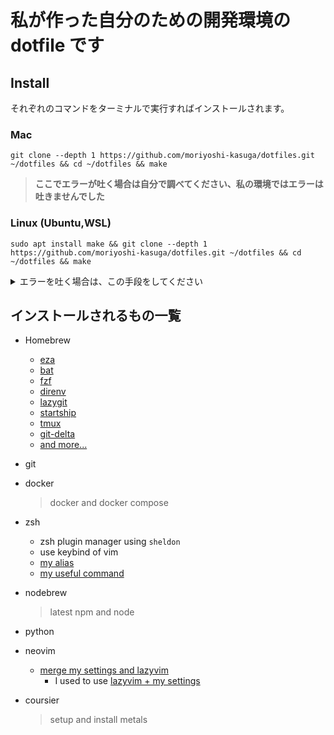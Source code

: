 # 私が作った自分のための開発環境の dotfile です

## Install

それぞれのコマンドをターミナルで実行すればインストールされます。

### Mac

```
git clone --depth 1 https://github.com/moriyoshi-kasuga/dotfiles.git ~/dotfiles && cd ~/dotfiles && make
```

> **ここでエラーが吐く場合は自分で調べてください、私の環境ではエラーは吐きませんでした**

### Linux (Ubuntu,WSL)

```
sudo apt install make && git clone --depth 1 https://github.com/moriyoshi-kasuga/dotfiles.git ~/dotfiles && cd ~/dotfiles && make
```

<details>
<summary>エラーを吐く場合は、この手段をしてください</summary>

> 1.  **Ubuntu** で
>     ```
>     sudo vim /etc/wsl.conf
>     ```
>     を 実行して 下記を追加して保存してください。
>     ```
>     [network]
>     generateResolvConf = false
>     ```
> 2.  **Windows PowerShell** で
>
>     ```
>     wsl --shutdown
>     ```
>
>     を 実行して **Ubuntu** を再起動してください。
>
> 3.  **Ubuntu** で
>     ```
>     sudo vim /etc/resolv.conf
>     ```
>     を 実行して 下記を追加して保存してください。
>     ```
>     nameserver 8.8.8.8
>     ```
> 4.  そしたら **Ubuntu** の Shell で もう一回 **インストールのコマンド** を実行してください。

</details>

## インストールされるもの一覧

- Homebrew

  - [eza](https://github.com/eza-community/eza)
  - [bat](https://github.com/sharkdp/bat)
  - [fzf](https://github.com/junegunn/fzf)
  - [direnv](https://github.com/direnv/direnv)
  - [lazygit](https://github.com/jesseduffield/lazygit)
  - [startship](https://github.com/starship/starship)
  - [tmux](https://github.com/tmux/tmux)
  - [git-delta](https://github.com/dandavison/delta)
  - [and more...](./config/Brew.Unix.Brewfile)

- git
- docker
  > docker and docker compose
- zsh
  - zsh plugin manager using `sheldon`
  - use keybind of vim
  - [my alias](./dotfiles/zsh/alias.zsh)
  - [my useful command](./dotfiles/zsh/script/)
- nodebrew
  > latest npm and node
- python
- neovim
  - [merge my settings and lazyvim](./dotfiles/nvim/)
    - I used to use [lazyvim + my settings](./dotfiles/lazyvim/)
- coursier
  > setup and install metals

